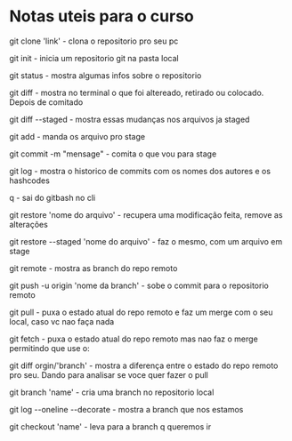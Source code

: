 # Notas uteis para o curso

git clone 'link' - clona o repositorio pro seu pc 

git init - inicia um repositorio git na pasta local

git status - mostra algumas infos sobre o repositorio 

git diff - mostra no terminal o que foi altereado, retirado ou colocado. Depois de comitado 

git diff --staged - mostra essas mudanças nos arquivos ja staged

git add - manda os arquivo pro stage 

git commit -m "mensage" - comita o que vou para stage

git log - mostra o historico de commits com os nomes dos autores e os hashcodes

q - sai do gitbash no cli

git restore 'nome do arquivo' - recupera uma modificação feita, remove as alterações

git restore --staged 'nome do arquivo' - faz o mesmo, com um arquivo em stage

git remote - mostra as branch do repo remoto

git push -u origin 'nome da branch' - sobe o commit para o repositorio remoto 

git pull - puxa o estado atual do repo remoto e faz um merge com o seu local, caso vc nao faça nada 

git fetch  - puxa o estado atual do repo remoto mas nao faz o merge permitindo que use o:

git diff orgin/'branch' - mostra a diferença entre o estado do repo remoto pro seu. Dando para analisar se voce quer fazer o pull

git branch 'name' - cria uma branch no repositorio local 

git log --oneline --decorate - mostra a branch que nos estamos

git checkout 'name' - leva para a branch q queremos ir